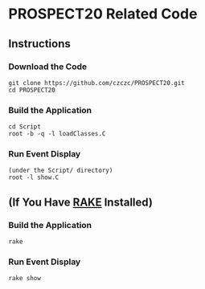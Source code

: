 # PROSPECT20 Related Code

## Instructions

### Download the Code 

    git clone https://github.com/czczc/PROSPECT20.git
    cd PROSPECT20


### Build the Application
    cd Script
    root -b -q -l loadClasses.C

### Run Event Display
    (under the Script/ directory)
    root -l show.C


## (If You Have [RAKE](http://docs.seattlerb.org/rake/) Installed)

### Build the Application
    rake

### Run Event Display

    rake show